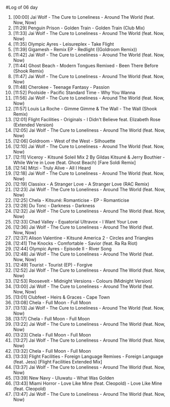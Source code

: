 #Log of 06 day

1. [00:00] Jai Wolf - The Cure to Loneliness - Around The World (feat. Now, Now)
1. [11:29] Penguin Prison - Golden Train - Golden Train (Club Mix)
1. [11:33] Jai Wolf - The Cure to Loneliness - Around The World (feat. Now, Now)
1. [11:35] Olympic Ayres - Leisureplex - Take Flight
1. [11:39] Gigamesh - Remix EP - Redlight ((Goldroom Remix))
1. [11:42] Jai Wolf - The Cure to Loneliness - Around The World (feat. Now, Now)
1. [11:44] Ghost Beach - Modern Tongues Remixed - Been There Before (Shook Remix)
1. [11:47] Jai Wolf - The Cure to Loneliness - Around The World (feat. Now, Now)
1. [11:48] Cherokee - Teenage Fantasy - Passion
1. [11:52] Poolside - Pacific Standard Time - Why You Wanna
1. [11:56] Jai Wolf - The Cure to Loneliness - Around The World (feat. Now, Now)
1. [11:57] Louis La Roche - Gimme Gimme & The Wall - The Wall (Shook Remix)
1. [12:01] Flight Facilities - Originals - I Didn't Believe feat. Elizabeth Rose (Extended Version)
1. [12:05] Jai Wolf - The Cure to Loneliness - Around The World (feat. Now, Now)
1. [12:06] Goldroom - West of the West - Silhouette
1. [12:10] Jai Wolf - The Cure to Loneliness - Around The World (feat. Now, Now)
1. [12:11] Viceroy - Kitsuné Soleil Mix 2 By Gildas Kitsuné & Jerry Bouthier - While We're in Love (feat. Ghost Beach) [Fare Soldi Remix]
1. [12:14] Mitzi - Truly Alive - All I Heard
1. [12:18] Jai Wolf - The Cure to Loneliness - Around The World (feat. Now, Now)
1. [12:19] Classixx - A Stranger Love - A Stranger Love (RAC Remix)
1. [12:23] Jai Wolf - The Cure to Loneliness - Around The World (feat. Now, Now)
1. [12:25] Chela - Kitsuné: Romanticise - EP - Romanticise
1. [12:28] Du Tonc - Darkness - Darkness
1. [12:32] Jai Wolf - The Cure to Loneliness - Around The World (feat. Now, Now)
1. [12:33] Chad Valley - Equatorial Ultravox - I Want Your Love
1. [12:36] Jai Wolf - The Cure to Loneliness - Around The World (feat. Now, Now)
1. [12:37] Alison Valentine - Kitsuné America 2 - Circles and Triangles
1. [12:41] The Knocks - Comfortable - Savior (feat. Ra Ra Riot)
1. [12:44] Olympic Ayres - Episode II - River Song
1. [12:48] Jai Wolf - The Cure to Loneliness - Around The World (feat. Now, Now)
1. [12:49] Tourist - Tourist (EP) - Forgive
1. [12:52] Jai Wolf - The Cure to Loneliness - Around The World (feat. Now, Now)
1. [12:53] Roosevelt - Midnight Versions - Colours (Midnight Version)
1. [13:00] Jai Wolf - The Cure to Loneliness - Around The World (feat. Now, Now)
1. [13:01] Clubfeet - Heirs & Graces - Cape Town
1. [13:08] Chela - Full Moon - Full Moon
1. [13:13] Jai Wolf - The Cure to Loneliness - Around The World (feat. Now, Now)
1. [13:17] Chela - Full Moon - Full Moon
1. [13:22] Jai Wolf - The Cure to Loneliness - Around The World (feat. Now, Now)
1. [13:23] Chela - Full Moon - Full Moon
1. [13:27] Jai Wolf - The Cure to Loneliness - Around The World (feat. Now, Now)
1. [13:32] Chela - Full Moon - Full Moon
1. [13:33] Flight Facilities - Foreign Language Remixes - Foreign Language (feat. Jess) [Flight Facilities Extended Mix]
1. [13:37] Jai Wolf - The Cure to Loneliness - Around The World (feat. Now, Now)
1. [13:39] New Navy - Uluwatu - What Was Golden
1. [13:43] Miami Horror - Love Like Mine (feat. Cleopold) - Love Like Mine (feat. Cleopold)
1. [13:47] Jai Wolf - The Cure to Loneliness - Around The World (feat. Now, Now)
